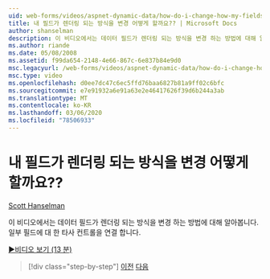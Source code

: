 ```yaml
---
uid: web-forms/videos/aspnet-dynamic-data/how-do-i-change-how-my-fields-render
title: 내 필드가 렌더링 되는 방식을 변경 어떻게 할까요?? | Microsoft Docs
author: shanselman
description: 이 비디오에서는 데이터 필드가 렌더링 되는 방식을 변경 하는 방법에 대해 알아봅니다. 일부 필드에 대 한 타사 컨트롤을 연결 합니다.
ms.author: riande
ms.date: 05/08/2008
ms.assetid: f99da654-2148-4e66-867c-6e837b84e9d0
msc.legacyurl: /web-forms/videos/aspnet-dynamic-data/how-do-i-change-how-my-fields-render
msc.type: video
ms.openlocfilehash: d0ee7dc47c6ec5ffd76baa6827b81a9ff02c6bfc
ms.sourcegitcommit: e7e91932a6e91a63e2e46417626f39d6b244a3ab
ms.translationtype: MT
ms.contentlocale: ko-KR
ms.lasthandoff: 03/06/2020
ms.locfileid: "78506933"
---
```

# <a name="how-do-i-change-how-my-fields-render"></a>내 필드가 렌더링 되는 방식을 변경 어떻게 할까요??

[Scott Hanselman](https://github.com/shanselman)

이 비디오에서는 데이터 필드가 렌더링 되는 방식을 변경 하는 방법에 대해 알아봅니다. 일부 필드에 대 한 타사 컨트롤을 연결 합니다.

[&#9654;비디오 보기 (13 분)](https://channel9.msdn.com/Blogs/ASP-NET-Site-Videos/how-do-i-change-how-my-fields-render)

> [!div class="step-by-step"]
> [이전](how-do-i-enable-inline-gridview-editing.md)
> [다음](how-do-i-handle-business-logic-exceptions.md)
